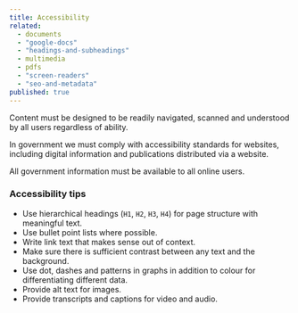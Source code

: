 ```yaml
---
title: Accessibility
related: 
  - documents
  - "google-docs"
  - "headings-and-subheadings"
  - multimedia
  - pdfs
  - "screen-readers"
  - "seo-and-metadata"
published: true
---
```


Content must be designed to be readily navigated, scanned and understood by all users regardless of ability.

In government we must comply with accessibility standards for websites, including digital information and publications distributed via a website.

All government information must be available to all online users.

### Accessibility tips

- Use hierarchical headings (`H1`, `H2`, `H3`, `H4`) for page structure with meaningful text.
- Use bullet point lists where possible.
- Write link text that makes sense out of context.
- Make sure there is sufficient contrast between any text and the background.
- Use dot, dashes and patterns in graphs in addition to colour for differentiating different data.
- Provide alt text for images.
- Provide transcripts and captions for video and audio.